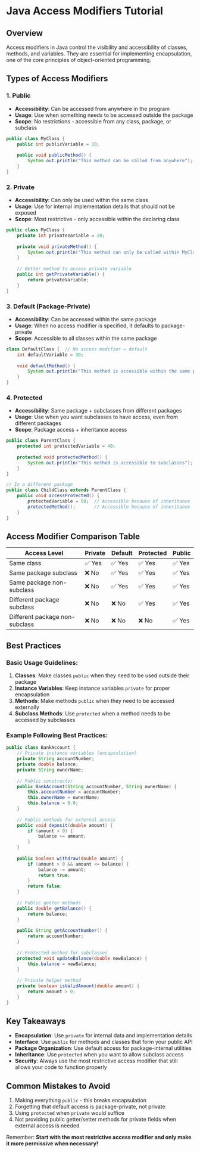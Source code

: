 # Java Access Modifiers Tutorial

## Overview

Access modifiers in Java control the visibility and accessibility of classes, methods, and variables. They are essential for implementing encapsulation, one of the core principles of object-oriented programming.

## Types of Access Modifiers

### 1. **Public**
- **Accessibility**: Can be accessed from anywhere in the program
- **Usage**: Use when something needs to be accessed outside the package
- **Scope**: No restrictions - accessible from any class, package, or subclass

```java
public class MyClass {
    public int publicVariable = 10;
    
    public void publicMethod() {
        System.out.println("This method can be called from anywhere");
    }
}
```

### 2. **Private**
- **Accessibility**: Can only be used within the same class
- **Usage**: Use for internal implementation details that should not be exposed
- **Scope**: Most restrictive - only accessible within the declaring class

```java
public class MyClass {
    private int privateVariable = 20;
    
    private void privateMethod() {
        System.out.println("This method can only be called within MyClass");
    }
    
    // Getter method to access private variable
    public int getPrivateVariable() {
        return privateVariable;
    }
}
```

### 3. **Default (Package-Private)**
- **Accessibility**: Can be accessed within the same package
- **Usage**: When no access modifier is specified, it defaults to package-private
- **Scope**: Accessible to all classes within the same package

```java
class DefaultClass {  // No access modifier = default
    int defaultVariable = 30;
    
    void defaultMethod() {
        System.out.println("This method is accessible within the same package");
    }
}
```

### 4. **Protected**
- **Accessibility**: Same package + subclasses from different packages
- **Usage**: Use when you want subclasses to have access, even from different packages
- **Scope**: Package access + inheritance access

```java
public class ParentClass {
    protected int protectedVariable = 40;
    
    protected void protectedMethod() {
        System.out.println("This method is accessible to subclasses");
    }
}

// In a different package
public class ChildClass extends ParentClass {
    public void accessProtected() {
        protectedVariable = 50;  // Accessible because of inheritance
        protectedMethod();       // Accessible because of inheritance
    }
}
```

## Access Modifier Comparison Table

| Access Level | Private | Default | Protected | Public |
|-------------|---------|---------|-----------|--------|
| Same class | ✅ Yes | ✅ Yes | ✅ Yes | ✅ Yes |
| Same package subclass | ❌ No | ✅ Yes | ✅ Yes | ✅ Yes |
| Same package non-subclass | ❌ No | ✅ Yes | ✅ Yes | ✅ Yes |
| Different package subclass | ❌ No | ❌ No | ✅ Yes | ✅ Yes |
| Different package non-subclass | ❌ No | ❌ No | ❌ No | ✅ Yes |

## Best Practices

### Basic Usage Guidelines:

1. **Classes**: Make classes `public` when they need to be used outside their package
2. **Instance Variables**: Keep instance variables `private` for proper encapsulation
3. **Methods**: Make methods `public` when they need to be accessed externally
4. **Subclass Methods**: Use `protected` when a method needs to be accessed by subclasses

### Example Following Best Practices:

```java
public class BankAccount {
    // Private instance variables (encapsulation)
    private String accountNumber;
    private double balance;
    private String ownerName;
    
    // Public constructor
    public BankAccount(String accountNumber, String ownerName) {
        this.accountNumber = accountNumber;
        this.ownerName = ownerName;
        this.balance = 0.0;
    }
    
    // Public methods for external access
    public void deposit(double amount) {
        if (amount > 0) {
            balance += amount;
        }
    }
    
    public boolean withdraw(double amount) {
        if (amount > 0 && amount <= balance) {
            balance -= amount;
            return true;
        }
        return false;
    }
    
    // Public getter methods
    public double getBalance() {
        return balance;
    }
    
    public String getAccountNumber() {
        return accountNumber;
    }
    
    // Protected method for subclasses
    protected void updateBalance(double newBalance) {
        this.balance = newBalance;
    }
    
    // Private helper method
    private boolean isValidAmount(double amount) {
        return amount > 0;
    }
}
```

## Key Takeaways

- **Encapsulation**: Use `private` for internal data and implementation details
- **Interface**: Use `public` for methods and classes that form your public API
- **Package Organization**: Use default access for package-internal utilities
- **Inheritance**: Use `protected` when you want to allow subclass access
- **Security**: Always use the most restrictive access modifier that still allows your code to function properly

## Common Mistakes to Avoid

1. Making everything `public` - this breaks encapsulation
2. Forgetting that default access is package-private, not private
3. Using `protected` when `private` would suffice
4. Not providing public getter/setter methods for private fields when external access is needed

Remember: **Start with the most restrictive access modifier and only make it more permissive when necessary!**
